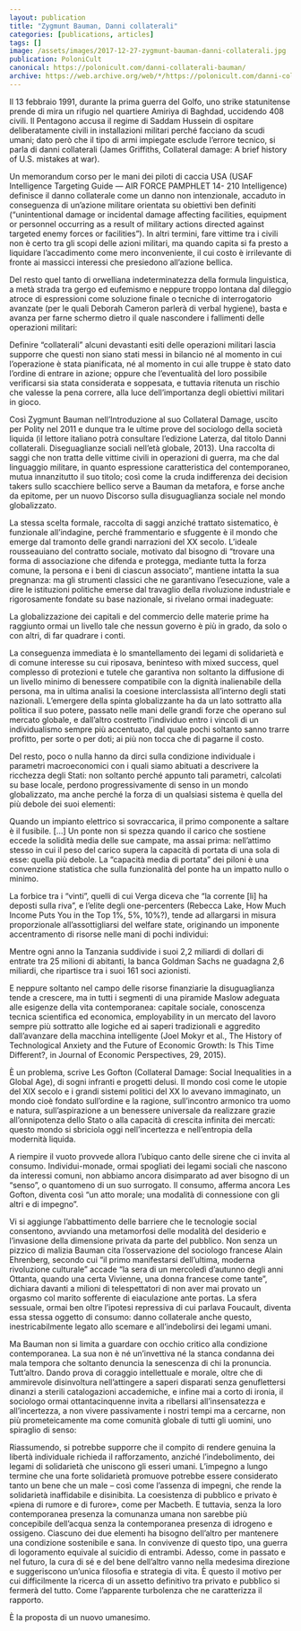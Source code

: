 ```yaml
---
layout: publication
title: "Zygmunt Bauman, Danni collaterali"
categories: [publications, articles]
tags: []
image: /assets/images/2017-12-27-zygmunt-bauman-danni-collaterali.jpg
publication: PoloniCult
canonical: https://polonicult.com/danni-collaterali-bauman/
archive: https://web.archive.org/web/*/https://polonicult.com/danni-collaterali-bauman/
---
```


Il 13 febbraio 1991, durante la prima guerra del Golfo, uno strike statunitense prende di mira un rifugio nel quartiere Amiriya di Baghdad, uccidendo 408 civili. Il Pentagono accusa il regime di  Saddam Hussein di ospitare deliberatamente civili in installazioni militari perché facciano da scudi umani; dato però che il tipo di armi impiegate esclude l’errore tecnico, si parla di danni collaterali (James Griffiths, Collateral damage: A brief history of U.S. mistakes at war).

Un memorandum corso per le mani dei piloti di caccia USA (USAF Intelligence Targeting Guide — AIR FORCE PAMPHLET 14- 210 Intelligence) definisce il danno collaterale come un danno non intenzionale, accaduto in conseguenza di un’azione militare orientata su obiettivi ben definiti (“unintentional damage or incidental damage affecting facilities, equipment or personnel occurring as a result of military actions directed against targeted enemy forces or facilities”). In altri termini, fare vittime tra i civili non è certo tra gli scopi delle azioni militari, ma quando capita si fa presto a liquidare l’accadimento come mero inconveniente, il cui costo è irrilevante di fronte ai massicci interessi che presiedono all’azione bellica.

Del resto quel tanto di orwelliana indeterminatezza della formula linguistica, a metà strada tra gergo ed eufemismo e neppure troppo lontana dal dileggio atroce di espressioni come soluzione finale o tecniche di interrogatorio avanzate (per le quali Deborah Cameron parlerà di verbal hygiene), basta e avanza per farne schermo dietro il quale nascondere i fallimenti delle operazioni militari:

Definire “collaterali” alcuni devastanti esiti delle operazioni militari lascia supporre che questi non siano stati messi in bilancio né al momento in cui l’operazione è stata pianificata, né al momento in cui alle truppe è stato dato l’ordine di entrare in azione; oppure che l’eventualità del loro possibile verificarsi sia stata considerata e soppesata, e tuttavia ritenuta un rischio che valesse la pena correre, alla luce dell’importanza degli obiettivi militari in gioco.

Così Zygmunt Bauman nell’Introduzione al suo Collateral Damage, uscito per Polity nel 2011 e dunque tra le ultime prove del sociologo della società liquida (il lettore italiano potrà consultare l’edizione Laterza, dal titolo Danni collaterali. Diseguaglianze sociali nell’età globale, 2013). Una raccolta di saggi che non tratta delle vittime civili in operazioni di guerra, ma che dal linguaggio militare, in quanto espressione caratteristica del contemporaneo, mutua innanzitutto il suo titolo; così come la cruda indifferenza dei decision takers sullo scacchiere bellico serve a Bauman da metafora, e forse anche da epitome, per un nuovo Discorso sulla disuguaglianza sociale nel mondo globalizzato.

La stessa scelta formale, raccolta di saggi anziché trattato sistematico, è funzionale all’indagine, perché frammentario e sfuggente è il mondo che emerge dal tramonto delle grandi narrazioni del XX secolo. L’ideale rousseauiano del contratto sociale, motivato dal bisogno di “trovare una forma di associazione che difenda e protegga, mediante tutta la forza comune, la persona e i beni di ciascun associato”, mantiene intatta la sua pregnanza: ma gli strumenti classici che ne garantivano l’esecuzione, vale a dire le istituzioni politiche emerse dal travaglio della rivoluzione industriale e rigorosamente fondate su base nazionale, si rivelano ormai inadeguate:

La globalizzazione dei capitali e del commercio delle materie prime ha raggiunto ormai un livello tale che nessun governo è più in grado, da solo o con altri, di far quadrare i conti.

La conseguenza immediata è lo smantellamento dei legami di solidarietà e di comune interesse su cui riposava, beninteso with mixed success, quel complesso di protezioni e tutele che garantiva non soltanto la diffusione di un livello minimo di benessere compatibile con la dignità inalienabile della persona, ma in ultima analisi la coesione interclassista all’interno degli stati nazionali. L’emergere della spinta globalizzante ha da un lato sottratto alla politica il suo potere, passato nelle mani delle grandi forze che operano sul mercato globale, e dall’altro costretto l’individuo entro i vincoli di un individualismo sempre più accentuato, dal quale pochi soltanto sanno trarre profitto, per sorte o per doti; ai più non tocca che di pagarne il costo.

Del resto, poco o nulla hanno da dirci sulla condizione individuale i parametri macroeconomici con i quali siamo abituati a descrivere la ricchezza degli Stati: non soltanto perché appunto tali parametri, calcolati su base locale, perdono progressivamente di senso in un mondo globalizzato, ma anche perché la forza di un qualsiasi sistema è quella del più debole dei suoi elementi:

Quando un impianto elettrico si sovraccarica, il primo componente a saltare è il fusibile. […] Un ponte non si spezza quando il carico che sostiene eccede la solidità media delle sue campate, ma assai prima: nell’attimo stesso in cui il peso del carico supera la capacità di portata di una sola di esse: quella più debole. La “capacità media di portata” dei piloni è una convenzione statistica che sulla funzionalità del ponte ha un impatto nullo o minimo.

La forbice tra i “vinti”, quelli di cui Verga diceva che “la corrente [li] ha deposti sulla riva”, e l’elite degli one-percenters (Rebecca Lake, How Much Income Puts You in the Top 1%, 5%, 10%?), tende ad allargarsi in misura proporzionale all’assottigliarsi del welfare state, originando un imponente accentramento di risorse nelle mani di pochi individui:

Mentre ogni anno la Tanzania suddivide i suoi 2,2 miliardi di dollari di entrate tra 25 milioni di abitanti, la banca Goldman Sachs ne guadagna 2,6 miliardi, che ripartisce tra i suoi 161 soci azionisti.

E neppure soltanto nel campo delle risorse finanziarie la disuguaglianza tende a crescere, ma in tutti i segmenti di una piramide Maslow adeguata alle esigenze della vita contemporanea: capitale sociale, conoscenza tecnica scientifica ed economica, employability in un mercato del lavoro sempre più sottratto alle logiche ed ai saperi tradizionali e aggredito dall’avanzare della macchina intelligente (Joel Mokyr et al., The History of Technological Anxiety and the Future of Economic Growth: Is This Time Different?, in Journal of Economic Perspectives, 29, 2015).

È un problema, scrive Les Gofton (Collateral Damage: Social Inequalities in a Global Age), di sogni infranti e progetti delusi. Il mondo così come le utopie del XIX secolo e i grandi sistemi politici del XX lo avevano immaginato, un mondo cioè fondato sull’ordine e la ragione, sull’incontro armonico tra uomo e natura, sull’aspirazione a un benessere universale da realizzare grazie all’onnipotenza dello Stato o alla capacità di crescita infinita dei mercati: questo mondo si sbriciola oggi nell’incertezza e nell’entropia della modernità liquida.

A riempire il vuoto provvede allora l’ubiquo canto delle sirene che ci invita al consumo. Individui-monade, ormai spogliati dei legami sociali che nascono da interessi comuni, non abbiamo ancora disimparato ad aver bisogno di un “senso”, o quantomeno di un suo surrogato. Il consumo, afferma ancora Les Gofton, diventa così “un atto morale; una modalità di connessione con gli altri e di impegno”.

Vi si aggiunge l’abbattimento delle barriere che le tecnologie social consentono, avviando una metamorfosi delle modalità del desiderio e l’invasione della dimensione privata da parte del pubblico. Non senza un pizzico di malizia Bauman cita l’osservazione del sociologo francese Alain Ehrenberg, secondo cui “il primo manifestarsi dell’ultima, moderna rivoluzione culturale” accade “la sera di un mercoledì d’autunno degli anni Ottanta, quando una certa Vivienne, una donna francese come tante”, dichiara davanti a milioni di telespettatori di non aver mai provato un orgasmo col marito sofferente di eiaculazione ante portas. La sfera sessuale, ormai ben oltre l’ipotesi repressiva di cui parlava Foucault, diventa essa stessa oggetto di consumo: danno collaterale anche questo, inestricabilmente legato allo scemare e all’indebolirsi dei legami umani.

Ma Bauman non si limita a guardare con occhio critico alla condizione contemporanea. La sua non è né un’invettiva né la stanca condanna dei mala tempora che soltanto denuncia la senescenza di chi la pronuncia. Tutt’altro. Dando prova di coraggio intellettuale e morale, oltre che di ammirevole disinvoltura nell’attingere a saperi disparati senza genuflettersi dinanzi a sterili catalogazioni accademiche, e infine mai a corto di ironia, il sociologo ormai ottantacinquenne invita a ribellarsi all’insensatezza e all’incertezza, a non vivere passivamente i nostri tempi ma a cercarne, non più prometeicamente ma come comunità globale di tutti gli uomini, uno spiraglio di senso:

Riassumendo, si potrebbe supporre che il compito di rendere genuina la libertà individuale richieda il rafforzamento, anziché l’indebolimento, dei legami di solidarietà che uniscono gli esseri umani. L’impegno a lungo termine che una forte solidarietà promuove potrebbe essere considerato tanto un bene che un male – così come l’assenza di impegni, che rende la solidarietà inaffidabile e disinibita. La coesistenza di pubblico e privato è «piena di rumore e di furore», come per Macbeth. E tuttavia, senza la loro contemporanea presenza la comunanza umana non sarebbe più concepibile dell’acqua senza la contemporanea presenza di idrogeno e ossigeno. Ciascuno dei due elementi ha bisogno dell’altro per mantenere una condizione sostenibile e sana. In convivenze di questo tipo, una guerra di logoramento equivale al suicidio di entrambi. Adesso, come in passato e nel futuro, la cura di sé e del bene dell’altro vanno nella medesima direzione e suggeriscono un’unica filosofia e strategia di vita. È questo il motivo per cui difficilmente la ricerca di un assetto definitivo tra privato e pubblico si fermerà del tutto. Come l’apparente turbolenza che ne caratterizza il rapporto.

È la proposta di un nuovo umanesimo.
